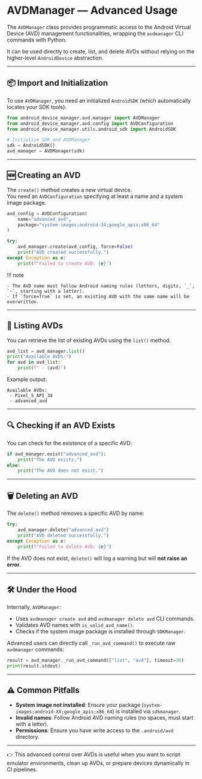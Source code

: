 # AVDManager — Advanced Usage

The `AVDManager` class provides programmatic access to the Android Virtual Device (AVD) management functionalities, wrapping the `avdmanager` CLI commands with Python.  

It can be used directly to create, list, and delete AVDs without relying on the higher-level `AndroidDevice` abstraction.

---

## 📦 Import and Initialization

To use `AVDManager`, you need an initialized `AndroidSDK` (which automatically locates your SDK tools):

```python
from android_device_manager.avd.manager import AVDManager
from android_device_manager.avd.config import AVDConfiguration
from android_device_manager.utils.android_sdk import AndroidSDK

# Initialize SDK and AVDManager
sdk = AndroidSDK()
avd_manager = AVDManager(sdk)
```

---

## 🆕 Creating an AVD

The `create()` method creates a new virtual device.  
You need an `AVDConfiguration` specifying at least a name and a system image package.

```python
avd_config = AVDConfiguration(
    name="advanced_avd",
    package="system-images;android-34;google_apis;x86_64"
)

try:
    avd_manager.create(avd_config, force=False)
    print("AVD created successfully.")
except Exception as e:
    print(f"Failed to create AVD: {e}")
```

!!! note

    - The AVD name must follow Android naming rules (letters, digits, `_`, `-`, starting with a letter).
    - If `force=True` is set, an existing AVD with the same name will be overwritten.

---

## 📜 Listing AVDs

You can retrieve the list of existing AVDs using the `list()` method.

```python
avd_list = avd_manager.list()
print("Available AVDs:")
for avd in avd_list:
    print(f" - {avd}")
```

Example output:

```
Available AVDs:
 - Pixel_5_API_34
 - advanced_avd
```

---

## 🔍 Checking if an AVD Exists

You can check for the existence of a specific AVD:

```python
if avd_manager.exist("advanced_avd"):
    print("The AVD exists.")
else:
    print("The AVD does not exist.")
```

---

## 🗑️ Deleting an AVD

The `delete()` method removes a specific AVD by name:

```python
try:
    avd_manager.delete("advanced_avd")
    print("AVD deleted successfully.")
except Exception as e:
    print(f"Failed to delete AVD: {e}")
```

If the AVD does not exist, `delete()` will log a warning but will **not raise an error**.

---

## 🛠️ Under the Hood

Internally, `AVDManager`:
- Uses `avdmanager create avd` and `avdmanager delete avd` CLI commands.
- Validates AVD names with `is_valid_avd_name()`.
- Checks if the system image package is installed through `SDKManager`.

Advanced users can directly call `_run_avd_command()` to execute raw `avdmanager` commands:

```python
result = avd_manager._run_avd_command(["list", "avd"], timeout=30)
print(result.stdout)
```

---

## ⚠️ Common Pitfalls
- **System image not installed**: Ensure your package (`system-images;android-XX;google_apis;x86_64`) is installed via `sdkmanager`.
- **Invalid names**: Follow Android AVD naming rules (no spaces, must start with a letter).
- **Permissions**: Ensure you have write access to the `.android/avd` directory.

---

👉 This advanced control over AVDs is useful when you want to script emulator environments, clean up AVDs, or prepare devices dynamically in CI pipelines.